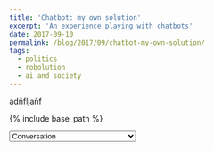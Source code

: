 ```yaml
---
title: 'Chatbot: my own solution'
excerpt: 'An experience playing with chatbots'
date: 2017-09-10
permalink: /blog/2017/09/chatbot-my-own-solution/
tags:
  - politics
  - robolution
  - ai and society
---
```



adñfljañf

<html >

<head>
<style type="text/css">

#statemachines_graph_div
.node {
}

#statemachines_graph_div
.link {
  fill: none;
  stroke: #999;
  stroke-opacity: .6;
  stroke-width: 1px;
}


circle {
  fill: #ccc;
  stroke: #333;
  stroke-width: 1.5px;
}


text {
  font: 10px sans-serif;
  pointer-events: none;
  text-shadow: 0 1px 0 #fff, 1px 0 0 #fff, 0 -1px 0 #fff, -1px 0 0 #fff;
}


</style>
</head>

<body>

{% include base_path %}


<div id="buttoms" class="div-inline">
  <select id="inds">
    <option value="Conversation" selected="selected">Conversation</option>
    <option value="Conversation.Hello">Conversation.Hello</option>
    <option value="Conversation.Query_Conversation">Conversation.Query_Conversation</option>
    <option value="Conversation.Final_Asker">Conversation.Final_Asker</option>
    <option value="Conversation.Say_goodbye">Conversation.Say_goodbye</option>
  </select>
</div>



<div id="statemachines_graph_div" class="svg-container" style="width: 100%;"></div>


<script type="text/javascript">
    var colors = d3.scaleOrdinal(d3.schemeCategory10);

    var width = $("#statemachines_graph_div").width(),
        height = width/2.0,
        graph_i,
        node,
        link;

    var svg = d3.select("#statemachines_graph_div").append("svg")
        .attr("width", width)
        .attr("height", height);

    svg.append('defs').append('marker')
        .attrs({'id':'arrowhead',
            'viewBox':'-0 -5 10 10',
            'refX':13,
            'refY':0,
            'orient':'auto',
            'markerWidth':13,
            'markerHeight':13,
            'xoverflow':'visible'})
        .append('svg:path')
        .attr('d', 'M 0,-5 L 10 ,0 L 0,5')
        .attr('fill', '#999')
        .style('stroke','none');

    var simulation = d3.forceSimulation()
        .force("link", d3.forceLink().id(function (d) {return d.id;}).distance(100).strength(1))
        .force("charge", d3.forceManyBody())
        .force("center", d3.forceCenter(width / 2, height / 2));

function prepareCanvas(){
    d3.select("#statemachines_graph_div.svg").selectAll("*").remove();

    var width = $("#statemachines_graph_div").width(),
        height = width/2.0,
        graph_i,
        node,
        link;

    var svg = d3.select("#statemachines_graph_div").append("svg")
        .attr("width", width)
        .attr("height", height);

    svg.append('defs').append('marker')
        .attrs({'id':'arrowhead',
            'viewBox':'-0 -5 10 10',
            'refX':13,
            'refY':0,
            'orient':'auto',
            'markerWidth':13,
            'markerHeight':13,
            'xoverflow':'visible'})
        .append('svg:path')
        .attr('d', 'M 0,-5 L 10 ,0 L 0,5')
        .attr('fill', '#999')
        .style('stroke','none');

    var simulation = d3.forceSimulation()
        .force("link", d3.forceLink().id(function (d) {return d.id;}).distance(100).strength(1))
        .force("charge", d3.forceManyBody())
        .force("center", d3.forceCenter(width / 2, height / 2));

}


    d3.json("{{ base_path }}/files/chatbot_jsons/statemachine_graphs.json", function (error, graph) {
        if (error) throw error;

        prepareCanvas();
            var sect = document.getElementById("inds");
            var smachine = sect.options[sect.selectedIndex].value;
            var graph_i = filterJSON(graph, "name", smachine)[0];
            update(graph_i.links, graph_i.nodes);

        d3.select('#inds')
                 .on("change", function () {
                        prepareCanvas();
                        var sect = document.getElementById("inds");
                        var smachine = sect.options[sect.selectedIndex].value;
                        var graph_i = filterJSON(graph, "name", smachine)[0];
                        update(graph_i.links, graph_i.nodes);
                  });
    });

    function filterJSON(json, key, value) {
      var result = [];
      json.forEach(function(val, idx, arr){
        if(val[key] == value){
          result.push(val);
        }
      });
      return result;
    }

    function update(links, nodes) {
		var  svg = d3.select("#statemachines_graph_div.svg");

        link = svg.selectAll(".link")
            .data(links)
            .enter()
            .append("path")
            .attr("class", "link")
            .attr('marker-end','url(#arrowhead)');

        link.append("title")
            .text(function (d) {return d.type;});

        edgepaths = svg.selectAll(".edgepath")
            .data(links)
            .enter()
            .append('path')
            .attrs({
                'class': 'edgepath',
                'fill-opacity': 0,
                'stroke-opacity': 0,
                'id': function (d, i) {return 'edgepath' + i;}
            })
            .style("pointer-events", "none");

        edgelabels = svg.selectAll(".edgelabel")
            .data(links)
            .enter()
            .append('text')
            .style("pointer-events", "none")
            .attrs({
                'class': 'edgelabel',
                'id': function (d, i) {return 'edgelabel' + i;},
                'font-size': 10,
                'fill': '#aaa'
            });

        edgelabels.append('textPath')
            .attr('xlink:href', function (d, i) {return '#edgepath' + i;})
            .style("text-anchor", "middle")
            .style("pointer-events", "none")
            .attr("startOffset", "50%")
            .text(function (d) {return d.transition;});

        node = svg.selectAll(".node")
            .data(nodes)
            .enter()
            .append("g")
            .attr("class", "node")
            .call(d3.drag()
                    .on("start", dragstarted)
                    .on("drag", dragged)
                    //.on("end", dragended)
            );

        node.append("circle")
            .attr("r", 7.5)
            .style("fill", function(d) {
                if (d.type == "init"){
                    return "green";
                } else if (d.type == "end"){
                    return "red";
                } else {
                    return 'steelblue';
                }
            });

        node.append("title")
            .text(function (d) {return d.id;});

        node.append("text")
            .attr("dy", -3)
            .text(function (d) {return d.id;});

        simulation
            .nodes(nodes)
            .on("tick", ticked);

        simulation.force("link")
            .links(links);
    }

    function ticked() {

        link.attr('d', function (d) {
              var dx = d.target.x - d.source.x,
                  dy = d.target.y - d.source.y,
                  dr = Math.sqrt(dx * dx + dy * dy);
            return "M" + d.source.x + "," + d.source.y + "A" + dr + "," + dr + " 0 0,1 " + d.target.x + "," + d.target.y;
        });

        node
            .attr("transform", function (d) {return "translate(" + d.x + ", " + d.y + ")";});

        edgepaths.attr('d', function (d) {
              var dx = d.target.x - d.source.x,
                  dy = d.target.y - d.source.y,
                  dr = Math.sqrt(dx * dx + dy * dy);
              var ddx = dy*(1-Math.sqrt(3)/2) + dy/dr*2,
                  ddy = -dx*(1-Math.sqrt(3)/2) - dx/dr*2;

            return 'M ' + (d.source.x + ddx) + ' ' + (d.source.y + ddy) + ' L ' + (d.target.x + ddx) + ' ' + (d.target.y + ddy);
        });


        edgelabels.attr('transform', function (d) {
            if (d.target.x < d.source.x) {
                var bbox = this.getBBox();
                var rx = bbox.x + bbox.width / 2;
                var ry = bbox.y + bbox.height / 2;
                return 'rotate(180 ' + rx + ' ' + ry + ')';
            }
            else {
                return 'rotate(0)';
            }
        });

    }

    function dragstarted(d) {
        if (!d3.event.active) simulation.alphaTarget(0.3).restart();
        d.fx = d.x;
        d.fy = d.y;
    }

    function dragged(d) {
        d.fx = d3.event.x;
        d.fy = d3.event.y;
    }


</script>

</body>

</html>
